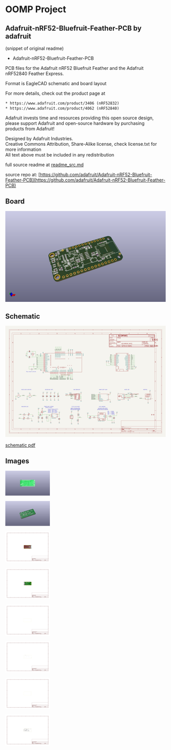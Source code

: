 # OOMP Project  
## Adafruit-nRF52-Bluefruit-Feather-PCB  by adafruit  
  
(snippet of original readme)  
  
- Adafruit-nRF52-Bluefruit-Feather-PCB  
  
PCB files for the Adafruit nRF52 Bluefruit Feather and the Adafruit  
nRF52840 Feather Express.  
  
Format is EagleCAD schematic and board layout  
  
For more details, check out the product page at  
  
    * https://www.adafruit.com/product/3406 (nRF52832)  
    * https://www.adafruit.com/product/4062 (nRF52840)  
  
Adafruit invests time and resources providing this open source design,  
please support Adafruit and open-source hardware by purchasing  
products from Adafruit!  
  
Designed by Adafruit Industries.    
Creative Commons Attribution, Share-Alike license, check license.txt for more information  
All text above must be included in any redistribution  
  
  full source readme at [readme_src.md](readme_src.md)  
  
source repo at: [https://github.com/adafruit/Adafruit-nRF52-Bluefruit-Feather-PCB](https://github.com/adafruit/Adafruit-nRF52-Bluefruit-Feather-PCB)  
## Board  
  
[![working_3d.png](working_3d_600.png)](working_3d.png)  
## Schematic  
  
[![working_schematic.png](working_schematic_600.png)](working_schematic.png)  
  
[schematic pdf](working_schematic.pdf)  
## Images  
  
[![working_3D_bottom.png](working_3D_bottom_140.png)](working_3D_bottom.png)  
  
[![working_3D_top.png](working_3D_top_140.png)](working_3D_top.png)  
  
[![working_assembly_page_01.png](working_assembly_page_01_140.png)](working_assembly_page_01.png)  
  
[![working_assembly_page_02.png](working_assembly_page_02_140.png)](working_assembly_page_02.png)  
  
[![working_assembly_page_03.png](working_assembly_page_03_140.png)](working_assembly_page_03.png)  
  
[![working_assembly_page_04.png](working_assembly_page_04_140.png)](working_assembly_page_04.png)  
  
[![working_assembly_page_05.png](working_assembly_page_05_140.png)](working_assembly_page_05.png)  
  
[![working_assembly_page_06.png](working_assembly_page_06_140.png)](working_assembly_page_06.png)  
